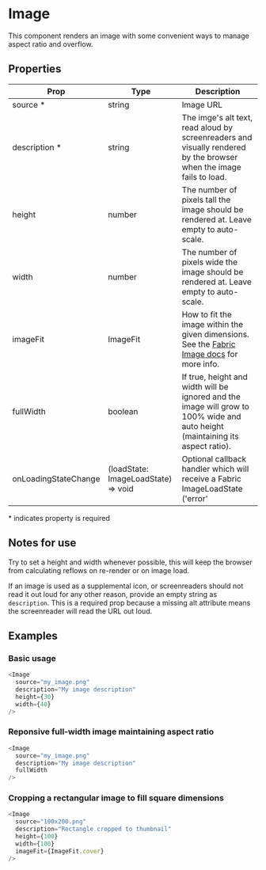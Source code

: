 # Image

This component renders an image with some convenient ways to manage aspect ratio and overflow.

## Properties

| Prop | Type | Description |
| ---- | ---- | ----------- |
| source * | string | Image URL |
| description * | string | The imge's alt text, read aloud by screenreaders and visually rendered by the browser when the image fails to load. |
| height | number | The number of pixels tall the image should be rendered at. Leave empty to auto-scale. |
| width | number | The number of pixels wide the image should be rendered at. Leave empty to auto-scale. |
| imageFit | ImageFit | How to fit the image within the given dimensions. See the [Fabric Image docs](https://dev.office.com/fabric#/components/image) for more info. |
| fullWidth | boolean | If true, height and width will be ignored and the image will grow to 100% wide and auto height (maintaining its aspect ratio). |
| onLoadingStateChange | (loadState: ImageLoadState) => void | Optional callback handler which will receive a Fabric ImageLoadState ('error' | 'loaded' | 'notLoaded'). |

\* indicates property is required

## Notes for use

Try to set a height and width whenever possible, this will keep the browser from calculating reflows on re-render or on image load.

If an image is used as a supplemental icon, or screenreaders should not read it out loud for any other reason, provide an empty string as `description`. This is a required prop because a missing alt attribute means the screenreader will read the URL out loud.

## Examples

### Basic usage

```js
<Image
  source="my_image.png"
  description="My image description"
  height={30}
  width={40}
/>
```

### Reponsive full-width image maintaining aspect ratio

```js
<Image
  source="my_image.png"
  description="My image description"
  fullWidth
/>
```

### Cropping a rectangular image to fill square dimensions

```js
<Image
  source="100x200.png"
  description="Rectangle cropped to thumbnail"
  height={100}
  width={100}
  imageFit={ImageFit.cover}
/>
```
